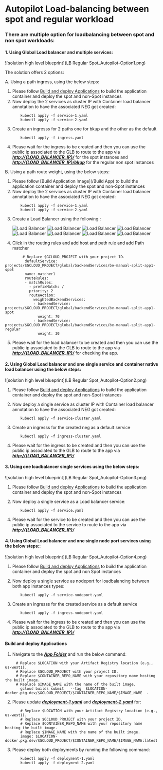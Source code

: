 # Autopilot Load-balancing between spot and regular workload

### There are multiple option for loadbalancing between spot and non spot workloads:
#### 1. Using Global Load balancer and multiple services:

![solution high level blueprint](LB Regular Spot_Autopilot-Option1.png)


The solution offers 2 options:

A. Using a path ingress, using the below steps:
1. Please follow [Build and deploy Applications](#build-and-deploy-applications) to build the application container and deploy the spot and non-Spot instances
2. Now deploy the 2 services as cluster IP with Container load balancer annotation to have the associated NEG got created:
 ```
        kubectl apply -f service-1.yaml
        kubectl apply -f service-2.yaml
 ```
3. Create an ingresss for 2 paths one for bkup and the other as the default
 ```
        kubectl apply -f ingress.yaml
 ```
4. Please wait for the ingress to be created and then you can use the public ip associated to the GLB to route to the app via ***[http://{LOAD_BALANCER_IP}/](http://{LOAD_BALANCER_IP}/)*** for the spot instances and ***[http://{LOAD_BALANCER_IP}/bkup](http://{LOAD_BALANCER_IP}/bkup)*** for the regular non spot instances

B. Using a path route weight, using the below steps:
1. Please follow [Build Application Image](/Build App) to build the application container and deploy the spot and non-Spot instances
2. Now deploy the 2 services as cluster IP with Container load balancer annotation to have the associated NEG got created:
 ```
        kubectl apply -f service-1.yaml
        kubectl apply -f service-2.yaml
 ```
3. Create a Load Balancer using the following :

   ![Load Balancer](1.png)
   ![Load Balancer](2.png)
   ![Load Balancer](3.png)
   ![Load Balancer](4.png)
   ![Load Balancer](5.png)
   ![Load Balancer](6.png)
   ![Load Balancer](5.png)
   ![Load Balancer](7.png)
4. Click in the routing rules and add host and path rule and add Path matcher

```
        # Replace $GCLOUD_PROJECT with your project ID.
         defaultService: projects/$GCLOUD_PROJECT/global/backendServices/be-manual-split-app1-spot
         name: matcher1
         routeRules:
         - matchRules:
           - prefixMatch: /
           priority: 2
           routeAction:
             weightedBackendServices:
             - backendService: projects/$GCLOUD_PROJECT/global/backendServices/be-manual-split-app1-spot
               weight: 70
             - backendService: projects/$GCLOUD_PROJECT/global/backendServices/be-manual-split-app1-regular
               weight: 30
```
5. Please wait for the load balancer to be created and then you can use the public ip associated to the GLB to route to the app via ***[http://{LOAD_BALANCER_IP}/](http://{LOAD_BALANCER_IP}/)***  for checking the app.

#### 2. Using Global Load balancer and one single service and container native load balancer using the  below steps:

![solution high level blueprint](LB Regular Spot_Autopilot-Option2.png)

1. Please follow [Build and deploy Applications](#build-and-deploy-applications) to build the application container and deploy the spot and non-Spot instances

2. Now deploy  a single service as cluster IP with Container load balancer annotation to have the associated NEG got created:
 ```
        kubectl apply -f service-cluster.yaml
 ```
3. Create an ingresss for the created neg as a default service
 ```
        kubectl apply -f ingress-cluster.yaml
 ```
4. Please wait for the ingress to be created and then you can use the public ip associated to the GLB to route to the app via ***[http://{LOAD_BALANCER_IP}/](http://{LOAD_BALANCER_IP}/)***

#### 3. Using  one loadbalancer single services using the  below steps:

![solution high level blueprint](LB Regular Spot_Autopilot-Option3.png)

1. Please follow [Build and deploy Applications](#build-and-deploy-applications) to build the application container and deploy the spot and non-Spot instances

2. Now deploy  a single service as a Load balancer service:
 ```
        kubectl apply -f service.yaml
 ```
4. Please wait for the service to be created and then you can use the public ip associated to the service to route to the app via ***[http://{LOAD_BALANCER_IP}/](http://{LOAD_BALANCER_IP}/)***
#### 4. Using Global Load balancer and one single node port services using the  below steps::

![solution high level blueprint](LB Regular Spot_Autopilot-Option4.png)

1. Please follow [Build and deploy Applications](#build-and-deploy-applications) to build the application container and deploy the spot and non Spot instances

2. Now deploy  a single service as nodeport for loadbalancing between both app instances types:
 ```
        kubectl apply -f service-nodeport.yaml
 ```
3. Create an ingresss for the created service as a default service
 ```
        kubectl apply -f ingress-nodeport.yaml
 ```
4. Please wait for the ingress to be created and then you can use the public ip associated to the GLB to route to the app via ***[http://{LOAD_BALANCER_IP}/](http://{LOAD_BALANCER_IP}/)***

#### Build and deploy Applications
1. Navigate to the  ***[App Folder](app)*** and run the below command:

```
     # Replace $LOCATION with your Artifact Registry location (e.g., us-west1).
     # Replace $GCLOUD_PROJECT with your project ID.
     # Replace $CONTAINER_REPO_NAME with your repository name hosting the built image.
     # Replace $IMAGE_NAME with the name of the built image.
       gcloud builds submit   --tag  $LOCATION-docker.pkg.dev/$GCLOUD_PROJECT/$CONTAINER_REPO_NAME/$IMAGE_NAME  .
```
2. Please update ***[deployment-1.yaml](deployment-1.yaml)***  and ***[deployment-2.yaml](deployment-2.yaml)***  for:
 ```
        # Replace $LOCATION with your Artifact Registry location (e.g., us-west1).
        # Replace $GCLOUD_PROJECT with your project ID.
        # Replace $CONTAINER_REPO_NAME with your repository name hosting the built image.
        # Replace $IMAGE_NAME with the name of the built image.
        image: $LOCATION-docker.pkg.dev/$GCLOUD_PROJECT/$CONTAINER_REPO_NAME/$IMAGE_NAME:latest
  ```
3. Please deploy both deployments by running the following command:
 ```
        kubectl apply -f deployment-1.yaml
        kubectl apply -f deployment-2.yaml
  ```

